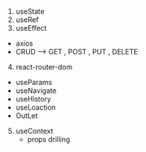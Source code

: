 1. useState
2. useRef
3. useEffect
 - axios 
 - CRUD --> GET , POST , PUT , DELETE


4. react-router-dom

 - useParams
 - useNavigate
 - useHistory
 - useLoaction
 - OutLet 

 5. useContext 
    - props drilling
    
